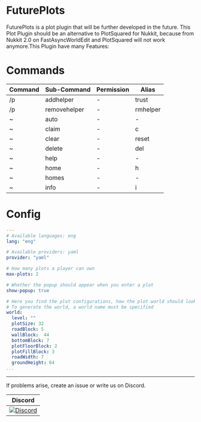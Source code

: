 # FuturePlots

FuturePlots is a plot plugin that will be further developed in the future. This Plot Plugin should be an alternative to PlotSquared for Nukkit, because from Nukkit 2.0 on FastAsyncWorldEdit and PlotSquared will not work anymore.This Plugin have many Features:

# Commands
Command | Sub-Command | Permission | Alias
------- | ----------- | ---------- | ------
/p | addhelper | - | trust
/p | removehelper | - | rmhelper
~ | auto | - | -
~ | claim | - | c
~ | clear | - | reset
~ | delete | - | del
~ | help | - | -
~ | home | - | h
~ | homes | - | -
~ | info | - | i

# Config
```yaml
---
# Available languages: eng
lang: "eng"

# Available providers: yaml
provider: "yaml"

# How many plots a player can own
max-plots: 2

# Whether the popup should appear when you enter a plot
show-popup: true

# Here you find the plot configurations, how the plot world should look like later
# To generate the world, a world name must be specified
world:
  level: ""
  plotSize: 32
  roadBlock: 5
  wallBlock:  44
  bottomBlock: 7
  plotFloorBlock: 2
  plotFillBlock: 3
  roadWidth: 7
  groundHeight: 64
...
```
----------------

If problems arise, create an issue or write us on Discord.

| Discord |
| :---: |
[![Discord](https://img.shields.io/discord/639130989708181535.svg?style=flat-square&label=discord&colorB=7289da)](https://discord.gg/5tYC5dJ) |
